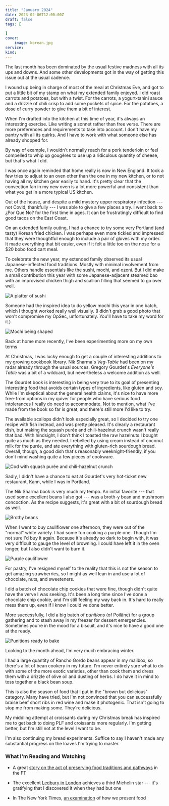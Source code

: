 ```yaml
---
title: "January 2024"
date: 2023-02-06T12:00:00Z
draft: false
tags: [
    
]
cover:
    image: korean.jpg
service: 
kind: 
---
```


The last month has been dominated by the usual festive madness with all its ups and downs. And some other developments got in the way of getting this issue out at the usual cadence.

I wound up being in charge of most of the meal at Christmas Eve, and got to put a little bit of my stamp on what my extended family enjoyed. I did roast carrots and potatoes, but with a twist. For the carrots, a yogurt-tahini sauce and a drizzle of chili crisp to add some pockets of spice. For the potatoes, a dose of curry powder to give them a bit of interest.

When I'm drafted into the kitchen at this time of year, it's always an interesting exercise. Like writing a sonnet rather than free verse. There are more preferences and requirements to take into account. I don't have my pantry with all its quirks. And I have to work with what someone else has already shopped for.

By way of example, I wouldn't normally reach for a pork tenderloin or feel compelled to whip up gougères to use up a ridiculous quantity of cheese, but that's what I did.

I was once again reminded that home really is now in New England. It took a few tries to adjust to an oven other than the one in my new kitchen, or to not having all my kitchen gear easily to hand. It's pretty clear that the convection fan in my new oven is a lot more powerful and consistent than what you get in a more typical US kitchen.

Out of the house, and despite a mild mystery upper respiratory infection --- not Covid, thankfully --- I was able to give a few places a try. I went back to ¿Por Que No? for the first time in ages. It can be frustratingly difficult to find good tacos on the East Coast.

On an extended family outing, I had a chance to try some very Portland (and tasty) Korean fried chicken. I was perhaps even more tickled and impressed that they were thoughtful enough to include a pair of gloves with my order. It made everything that bit easier, even if it felt a little too on the nose for a $20 bobo food cart meal.

To celebrate the new year, my extended family observed its usual Japanese-inflected food traditions. Mostly with minimal involvement from me. Others handle essentials like the sushi, mochi, and ozoni. But I did make a small contribution this year with some Japanese-adjacent steamed bao with an improvised chicken thigh and scallion filling that seemed to go over well.

![A platter of sushi](sushi.jpg)

Someone had the inspired idea to do yellow mochi this year in one batch, which I thought worked really well visually. (I didn't grab a good photo that won't compromise my OpSec, unfortunately. You'll have to take my word for it.)

![Mochi being shaped](mochi.jpg)

Back at home more recently, I've been experimenting more on my own terms

At Christmas, I was lucky enough to get a couple of interesting additions to my growing cookbook library. Nik Sharma's _Veg-Table_ had been on my radar already through the usual sources. Gregory Gourdet's _Everyone's Table_ was a bit of a wildcard, but nevertheless a welcome addition as well.

The Gourdet book is interesting in being very true to its goal of presenting interesting food that avoids certain types of ingredients, like gluten and soy. While I'm skeptical about the general health claims, it's nice to have more free-from options in my quiver for people who have serious food intolerances I really do need to accommodate. Not to mention, what I've made from the book so far is great, and there's still more I'd like to try.

The available scallops didn't look especially great, so I decided to try one recipe with fish instead, and was pretty pleased. It's clearly a restaurant dish, but making the squash purée and chili-hazelnut crunch wasn't really that bad. With hindsight, I don't think I toasted the raw hazelnuts I bought quite as much as they needed. I rebelled by using cream instead of coconut milk for the purée, and ate everything with gluten-rich sourdough bread. Overall, though, a good dish that's reasonably weeknight-friendly, if you don't mind washing quite a few pieces of cookware.

![Cod with squash purée and chili-hazelnut crunch](hazelnut.jpg)

Sadly, I didn't have a chance to eat at Gourdet's very hot-ticket new restaurant, Kann, while I was in Portland.

The Nik Sharma book is very much my tempo. An initial favorite --- that used some excellent beans I also got --- was a broth-y bean and mushroom concoction. As the recipe suggests, it's great with a bit of sourdough bread as well.

![Brothy beans](beans.jpg)

When I went to buy cauliflower one afternoon, they were out of the "normal" white variety. I had some fun cooking a purple one. Though I'm not sure I'd buy it again. Because it's already so dark to begin with, it was very difficult to gauge the level of browning. I could have left it in the oven longer, but I also didn't want to burn it.

![Purple cauliflower](cauliflower.jpg)

For pastry, I've resigned myself to the reality that this is not the season to get amazing strawberries, so I might as well lean in and use a lot of chocolate, nuts, and sweeteners.

I did a batch of chocolate chip cookies that were fine, though didn't quite have the verve I was seeking. It's been a long time since I've done a chocolate chip cookie, and I'm still feeling my way back in. It's hard to really mess them up, even if I know I could've done better.

More successfully, I did a big batch of _punitions_ (of Poilâne) for a group gathering and to stash away in my freezer for dessert emergencies. Sometimes you're in the mood for a biscuit, and it's nice to have a good one at the ready.

![Punitions ready to bake](punitions.jpg)

Looking to the month ahead, I'm very much embracing winter.

I had a large quantity of Rancho Gordo beans appear in my mailbox, so there's a lot of bean cookery in my future. I'm never entirely sure what to do with some of the more exotic varieties, other than cook them and dress them with a drizzle of olive oil and dusting of herbs. I do have it in mind to toss together a black bean soup.

This is also the season of food that I put in the "brown but delicious" category. Many have tried, but I'm not convinced that you can successfully braise beef short ribs in red wine and make it photogenic. That isn't going to stop me from making some. They're delicious.

My middling attempt at croissants during my Christmas break has inspired me to get back to doing PLF and croissants more regularly. I'm getting better, but I'm still not at the level I want to be.

I'm also continuing my bread experiments. Suffice to say I haven't made any substantial progress on the loaves I'm trying to master.

### What I'm Reading and Watching

* A great [story on the act of preserving food traditions and pathways](https://www.ft.com/content/cbdf2ed8-ebd4-49c0-b1b6-52c924b96ec9) in the FT

* The excellent [Ledbury in London](https://www.theguardian.com/food/2024/feb/05/sublime-flavours-at-ledbury-in-west-london-win-it-three-michelin-stars) achieves a third Michelin star --- it's gratifying that I discovered it when they had but one

* In The New York Times, [an examination](https://www.nytimes.com/2024/01/29/insider/menus-project.html) of how we present food
